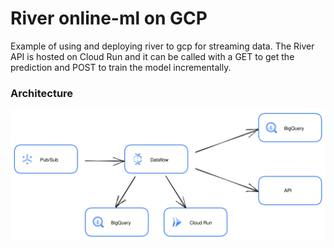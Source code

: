 # River online-ml on GCP
Example of using and deploying river to gcp for streaming data. The River API is hosted on Cloud Run and it can be called with a GET to get the prediction and POST to train the model incrementally.

### Architecture
![Alt text](/docs/img/architecture.svg "GCP Architecture")